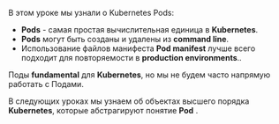 В этом уроке мы узнали о Kubernetes Pods:

* **Pods** - самая простая вычислительная единица в **Kubernetes**.
* **Pods** могут быть созданы и удалены из **command line**.
* Использование файлов манифеста **Pod manifest**  лучше всего подходит для повторяемости в **production environments**..

Поды **fundamental** для **Kubernetes**, но мы не будем часто напрямую работать с Подами.

В следующих уроках мы узнаем об объектах высшего порядка **Kubernetes**, которые абстрагируют понятие **Pod** .

